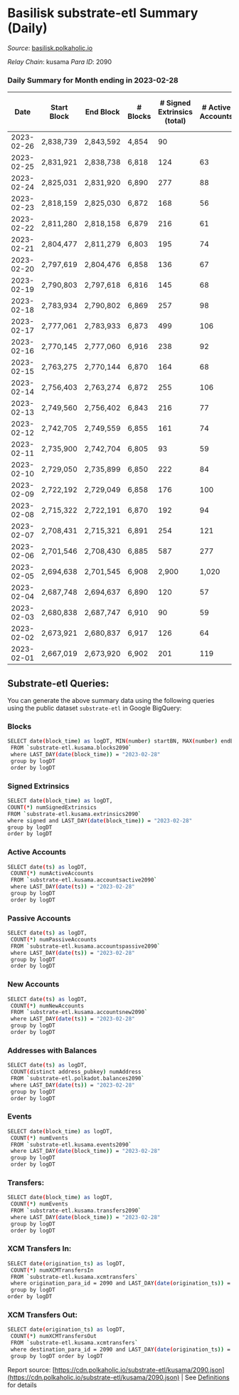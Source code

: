# Basilisk substrate-etl Summary (Daily)

_Source_: [basilisk.polkaholic.io](https://basilisk.polkaholic.io)

*Relay Chain*: kusama
*Para ID*: 2090



### Daily Summary for Month ending in 2023-02-28


| Date | Start Block | End Block | # Blocks | # Signed Extrinsics (total) | # Active Accounts | # Passive | # New | # Addresses with Balances | # Events | # Transfers | # XCM Transfers In | # XCM Transfers Out | Issues | 
| ---- | ----------- | --------- | -------- | --------------------------- | ----------------- | --------- | ----- | ------------------------- | -------- | ----------- | ------------------ | ------------------- | ------ |
| 2023-02-26 | 2,838,739 | 2,843,592 | 4,854 | 90 |  |  |  |  | 15,881 | 183 ($10,612.36) |   |   |  |
| 2023-02-25 | 2,831,921 | 2,838,738 | 6,818 | 124 | 63 | 10 | 5 | 18,359 | 22,245 | 229 ($8,776.80) |   |   |  |
| 2023-02-24 | 2,825,031 | 2,831,920 | 6,890 | 277 | 88 | 11 | 1 | 18,354 | 24,678 | 486 ($17,375.95) |   |   |  |
| 2023-02-23 | 2,818,159 | 2,825,030 | 6,872 | 168 | 56 | 13 | 9 | 18,353 | 22,808 | 227 ($41,676.83) | 33 ($1,042.33) | 23 ($1,663.35) |  |
| 2023-02-22 | 2,811,280 | 2,818,158 | 6,879 | 216 | 61 | 12 | 4 | 18,344 | 23,713 | 382 ($24,999.96) | 41 ($4,646.90) | 28 ($7,318.02) |  |
| 2023-02-21 | 2,804,477 | 2,811,279 | 6,803 | 195 | 74 | 12 | 2 | 18,340 | 23,245 | 373 ($35,493.82) | 25 ($4,807.38) | 26 ($4,229.31) |  |
| 2023-02-20 | 2,797,619 | 2,804,476 | 6,858 | 136 | 67 | 13 | 2 | 18,338 | 22,386 | 223 ($25,940.49) | 9 ($145.82) | 14 ($2,758.29) |  |
| 2023-02-19 | 2,790,803 | 2,797,618 | 6,816 | 145 | 68 | 13 | 12 | 18,337 | 22,732 | 289 ($12,858.14) | 33 ($2,824.69) | 14 ($4,641.65) |  |
| 2023-02-18 | 2,783,934 | 2,790,802 | 6,869 | 257 | 98 | 10 | 14 | 18,325 | 24,482 | 499 ($21,975.19) | 39 ($5,822.02) | 18 ($5,105.30) |  |
| 2023-02-17 | 2,777,061 | 2,783,933 | 6,873 | 499 | 106 | 12 | 9 | 18,311 | 26,280 | 467 ($17,469.98) | 30 ($1,177.52) | 27 ($5,295.34) |  |
| 2023-02-16 | 2,770,145 | 2,777,060 | 6,916 | 238 | 92 | 17 | 11 | 18,303 | 23,918 | 355 ($23,200.14) | 35 ($4,311.98) | 23 ($4,355.45) |  |
| 2023-02-15 | 2,763,275 | 2,770,144 | 6,870 | 164 | 68 | 8 | 7 | 18,292 | 23,112 | 314 ($12,988.29) | 34 ($4,532.83) | 23 ($11,808.47) |  |
| 2023-02-14 | 2,756,403 | 2,763,274 | 6,872 | 255 | 106 | 10 | 15 | 18,286 | 24,283 | 434 ($39,743.37) | 57 ($12,792.41) | 34 ($1,394.64) |  |
| 2023-02-13 | 2,749,560 | 2,756,402 | 6,843 | 216 | 77 | 10 | 8 | 18,275 | 23,991 | 463 ($52,313.40) | 50 ($5,574.60) | 31 ($12,337.58) |  |
| 2023-02-12 | 2,742,705 | 2,749,559 | 6,855 | 161 | 74 | 12 | 10 | 18,267 | 22,616 | 205 ($5,321.72) | 25 ($177.15) | 31 ($1,505.83) |  |
| 2023-02-11 | 2,735,900 | 2,742,704 | 6,805 | 93 | 59 | 8 | 12 | 18,258 | 21,622 | 91 ($771.60) | 32 ($42.96) | 14 ($518.52) |  |
| 2023-02-10 | 2,729,050 | 2,735,899 | 6,850 | 222 | 84 | 11 | 13 | 18,247 | 23,723 | 319 ($20,080.57) | 47 ($7,520.06) | 27 ($6,268.54) |  |
| 2023-02-09 | 2,722,192 | 2,729,049 | 6,858 | 176 | 100 | 8 | 17 | 18,234 | 22,825 | 195 ($19,440.73) | 46 ($617.80) | 35 ($1,452.84) |  |
| 2023-02-08 | 2,715,322 | 2,722,191 | 6,870 | 192 | 94 | 8 | 31 | 18,218 | 23,271 | 238 ($5,449.93) | 86 ($1,460.49) | 42 ($1,456.32) |  |
| 2023-02-07 | 2,708,431 | 2,715,321 | 6,891 | 254 | 121 | 12 | 50 | 18,187 | 24,266 | 325 ($5,353.73) | 102 ($869.68) | 65 ($590.72) |  |
| 2023-02-06 | 2,701,546 | 2,708,430 | 6,885 | 587 | 277 | 17 | 159 | 18,138 | 28,728 | 637 ($22,284.99) | 248 ($2,034.47) | 191 ($1,645.44) |  |
| 2023-02-05 | 2,694,638 | 2,701,545 | 6,908 | 2,900 | 1,020 | 37 | 1,050 | 17,986 | 66,225 | 3,807 ($28,486.05) | 1,813 ($9,844.17) | 697 ($14,568.13) |  |
| 2023-02-04 | 2,687,748 | 2,694,637 | 6,890 | 120 | 57 | 9 | 4 | 16,936 | 22,262 | 182 ($6,919.68) | 23 ($1,227.80) | 22 ($2,320.49) |  |
| 2023-02-03 | 2,680,838 | 2,687,747 | 6,910 | 90 | 59 | 10 |  | 16,932 | 21,983 | 149 ($10,956.04) | 19 ($681.53) | 14 ($484.98) |  |
| 2023-02-02 | 2,673,921 | 2,680,837 | 6,917 | 126 | 64 | 8 | 2 | 16,935 | 22,478 | 221 ($5,578.26) | 19 ($1,944.94) | 14 ($1,296.90) |  |
| 2023-02-01 | 2,667,019 | 2,673,920 | 6,902 | 201 | 119 | 6 | 5 | 16,933 | 23,079 | 294 ($10,852.69) | 17 ($2,080.72) | 15 ($4,170.88) |  |

## Substrate-etl Queries:
You can generate the above summary data using the following queries using the public dataset `substrate-etl` in Google BigQuery:

### Blocks
```bash
SELECT date(block_time) as logDT, MIN(number) startBN, MAX(number) endBN, COUNT(*) numBlocks 
 FROM `substrate-etl.kusama.blocks2090`  
 where LAST_DAY(date(block_time)) = "2023-02-28" 
 group by logDT 
 order by logDT
```

### Signed Extrinsics
```bash
SELECT date(block_time) as logDT, 
COUNT(*) numSignedExtrinsics 
FROM `substrate-etl.kusama.extrinsics2090`  
where signed and LAST_DAY(date(block_time)) = "2023-02-28" 
group by logDT 
order by logDT
```

### Active Accounts
```bash
SELECT date(ts) as logDT, 
 COUNT(*) numActiveAccounts 
 FROM `substrate-etl.kusama.accountsactive2090` 
 where LAST_DAY(date(ts)) = "2023-02-28" 
 group by logDT 
 order by logDT
```

### Passive Accounts
```bash
SELECT date(ts) as logDT, 
 COUNT(*) numPassiveAccounts 
 FROM `substrate-etl.kusama.accountspassive2090` 
 where LAST_DAY(date(ts)) = "2023-02-28" 
 group by logDT 
 order by logDT
```

### New Accounts
```bash
SELECT date(ts) as logDT, 
 COUNT(*) numNewAccounts 
 FROM `substrate-etl.kusama.accountsnew2090` 
 where LAST_DAY(date(ts)) = "2023-02-28" 
 group by logDT
 order by logDT
```

### Addresses with Balances
```bash
SELECT date(ts) as logDT,
 COUNT(distinct address_pubkey) numAddress 
 FROM `substrate-etl.polkadot.balances2090` 
 where LAST_DAY(date(ts)) = "2023-02-28" 
 group by logDT 
 order by logDT
```

### Events
```bash
SELECT date(block_time) as logDT, 
 COUNT(*) numEvents 
 FROM `substrate-etl.kusama.events2090` 
 where LAST_DAY(date(block_time)) = "2023-02-28" 
 group by logDT 
 order by logDT
```

### Transfers:
```bash
SELECT date(block_time) as logDT, 
 COUNT(*) numEvents 
 FROM `substrate-etl.kusama.transfers2090` 
 where LAST_DAY(date(block_time)) = "2023-02-28" 
 group by logDT 
 order by logDT
```

### XCM Transfers In:
```bash
SELECT date(origination_ts) as logDT, 
 COUNT(*) numXCMTransfersIn 
 FROM `substrate-etl.kusama.xcmtransfers` 
 where origination_para_id = 2090 and LAST_DAY(date(origination_ts)) = "2023-02-28" 
 group by logDT 
order by logDT
```

### XCM Transfers Out:
```bash
SELECT date(origination_ts) as logDT, 
 COUNT(*) numXCMTransfersOut 
 FROM `substrate-etl.kusama.xcmtransfers` 
 where destination_para_id = 2090 and LAST_DAY(date(origination_ts)) = "2023-02-28" 
 group by logDT order by logDT
```


Report source: [https://cdn.polkaholic.io/substrate-etl/kusama/2090.json](https://cdn.polkaholic.io/substrate-etl/kusama/2090.json) | See [Definitions](/DEFINITIONS.md) for details
